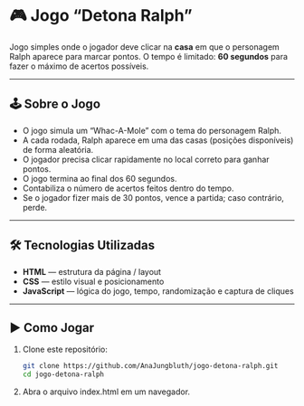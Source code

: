 # 🎮 Jogo “Detona Ralph”

Jogo simples onde o jogador deve clicar na **casa** em que o personagem Ralph aparece para marcar pontos. O tempo é limitado: **60 segundos** para fazer o máximo de acertos possíveis.

---

## 🕹️ Sobre o Jogo

- O jogo simula um “Whac-A-Mole” com o tema do personagem Ralph.  
- A cada rodada, Ralph aparece em uma das casas (posições disponíveis) de forma aleatória.  
- O jogador precisa clicar rapidamente no local correto para ganhar pontos.  
- O jogo termina ao final dos 60 segundos.  
- Contabiliza o número de acertos feitos dentro do tempo.
- Se o jogador fizer mais de 30 pontos, vence a partida; caso contrário, perde.

---

## 🛠 Tecnologias Utilizadas

- **HTML** — estrutura da página / layout  
- **CSS** — estilo visual e posicionamento  
- **JavaScript** — lógica do jogo, tempo, randomização e captura de cliques

---

## ▶️ Como Jogar

1. Clone este repositório:

   ```bash
   git clone https://github.com/AnaJungbluth/jogo-detona-ralph.git
   cd jogo-detona-ralph
   ```

2. Abra o arquivo index.html em um navegador.
